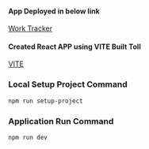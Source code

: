 #### App Deployed in below link

[Work Tracker](https://work-tracker-6znf.onrender.com/)

#### Created React APP using VITE Built Toll

[VITE](https://vitejs.dev/guide/)

### Local Setup Project Command

```sh
npm run setup-project
```
### Application Run Command 
   
```sh
npm run dev
```
